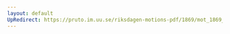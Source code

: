 ```yaml
---
layout: default
UpRedirect: https://pruto.im.uu.se/riksdagen-motions-pdf/1869/mot_1869__ak__240.pdf
---
```

